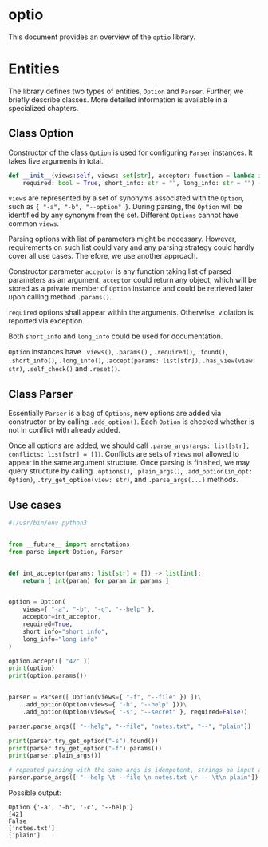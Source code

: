 # optio

This document provides an overview of the `optio` library.

# Entities

The library defines two types of entities, `Option` and `Parser`. Further,
we briefly describe classes. More detailed information is available in
a specialized chapters.

## Class Option

Constructor of the class `Option` is used for configuring `Parser` instances.
It takes five arguments in total.

```python
def __init__(views:self, views: set[str], acceptor: function = lambda id: id,
    required: bool = True, short_info: str = "", long_info: str = "") -> Option:
```

`views` are represented by a set of synonyms associated with the `Option`,
such as `{ "-a", "-b", "--option" }`. During parsing, the `Option` will be
identified by any synonym from the set. Different `Options` cannot have
common `views`.

Parsing options with list of parameters might be necessary. However, requirements
on such list could vary and any parsing strategy could hardly cover all use cases.
Therefore, we use another approach.

Constructor parameter `acceptor` is any function taking list of parsed parameters
as an argument. `acceptor` could return any object, which will be stored as a
private member of `Option` instance and could be retrieved later upon calling
method `.params()`.

`required` options shall appear within the arguments. Otherwise, violation is
reported via exception.

Both `short_info` and `long_info` could be used for documentation.

`Option` instances have `.views()`, `.params()` , `.required()`, `.found()`,
`.short_info()`, `.long_info()`, `.accept(params: list[str])`,
`.has_view(view: str)`, `.self_check()` and `.reset()`.

## Class Parser

Essentially `Parser` is a bag of `Options`, new options are added via
constructor or by calling `.add_option()`. Each `Option` is checked whether
is not in conflict with already added.

Once all options are added, we should call
`.parse_args(args: list[str], conflicts: list[str] = [])`. Conflicts are sets
of `views` not allowed to appear in the same argument structure. Once parsing
is finished, we may query structure by calling `.options()`, `.plain_args()`,
`.add_option(in_opt: Option)`, `.try_get_option(view: str)`, and `.parse_args(...)`
methods.

## Use cases

```python
#!/usr/bin/env python3


from __future__ import annotations
from parse import Option, Parser


def int_acceptor(params: list[str] = []) -> list[int]:
    return [ int(param) for param in params ]


option = Option(
    views={ "-a", "-b", "-c", "--help" },
    acceptor=int_acceptor,
    required=True,
    short_info="short info",
    long_info="long info"
)

option.accept([ "42" ])
print(option)
print(option.params())


parser = Parser([ Option(views={ "-f", "--file" }) ])\
    .add_option(Option(views={ "-h", "--help" }))\
    .add_option(Option(views={ "-s", "--secret" }, required=False))

parser.parse_args([ "--help", "--file", "notes.txt", "--", "plain"])

print(parser.try_get_option("-s").found())
print(parser.try_get_option("-f").params())
print(parser.plain_args())

# repeated parsing with the same args is idempotent, strings on input are allowed.
parser.parse_args([ "--help \t --file \n notes.txt \r -- \t\n plain"])
```

Possible output:

```console
Option {'-a', '-b', '-c', '--help'}
[42]
False
['notes.txt']
['plain']
```
